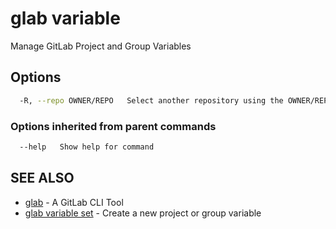 # glab variable

Manage GitLab Project and Group Variables

## Options

```bash
  -R, --repo OWNER/REPO   Select another repository using the OWNER/REPO or `GROUP/NAMESPACE/REPO` format or full URL or git URL
```

### Options inherited from parent commands

```bash
  --help   Show help for command
```

## SEE ALSO

* [glab](../../)  - A GitLab CLI Tool
* [glab variable set](variable/set)  - Create a new project or group variable
